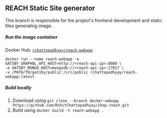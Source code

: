 ## REACH Static Site generator

This branch is responsible for the project's frontend development and static files generating image.

##### Run the image container
Docker Hub: [`rchattopadhyay/reach-webapp`](https://hub.docker.com/r/rchattopadhyay/reach-webapp)
```
docker run --name reach-webapp -e GATSBY_GRAPHQL_API_HOST=http://<reach-api-ip>:8080 \
-e GATSBY_MONGO_HOST=mongodb://<reach-api-ip>:27017 \
-v /PATH/TO/gatsby/public:/src/public rchattopadhyay/reach-webapp:latest
```

##### Build locally

1. Download using `git clone --branch docker-webapp https://github.com/RohitChattopadhyay/ihop-reach.git`
2. Build using `docker build -t reach-webapp .`
